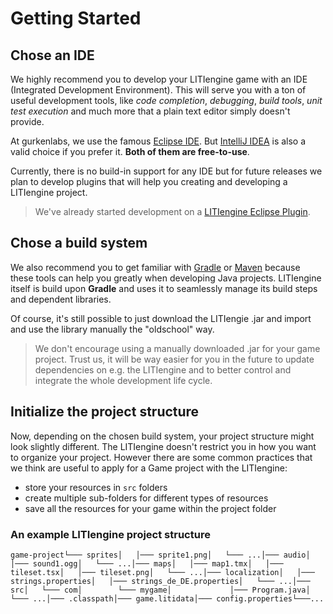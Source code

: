 # Getting Started

## Chose an IDE

We highly recommend you to develop your LITIengine game with an IDE \(Integrated Development Environment\). This will serve you with a ton of useful development tools, like _code completion_, _debugging_, _build tools_, _unit test execution_ and much more that a plain text editor simply doesn't provide.

At gurkenlabs, we use the famous [Eclipse IDE](https://www.eclipse.org/downloads/packages/release/kepler/sr1/eclipse-ide-java-developers). But [IntelliJ IDEA](https://www.jetbrains.com/idea/) is also a valid choice if you prefer it. **Both of them are free-to-use**.

Currently, there is no build-in support for any IDE but for future releases we plan to develop plugins that will help you creating and developing a LITIengine project.

> We've already started development on a [LITIengine Eclipse Plugin](https://github.com/gurkenlabs/litiengine-eclipse-plugin).

## Chose a build system

We also recommend you to get familiar with [Gradle](https://gradle.org/) or [Maven](https://maven.apache.org/) because these tools can help you greatly when developing Java projects. LITIengine itself is build upon **Gradle** and uses it to seamlessly manage its build steps and dependent libraries.

Of course, it's still possible to just download the LITIengie .jar and import and use the library manually the "oldschool" way.

> We don't encourage using a manually downloaded .jar for your game project. Trust us, it will be way easier for you in the future to update dependencies on e.g. the LITIengine and to better control and integrate the whole development life cycle.

## Initialize the project structure

Now, depending on the chosen build system, your project structure might look slightly different. The LITIengine doesn't restrict you in how you want to organize your project. However there are some common practices that we think are useful to apply for a Game project with the LITIengine:

* store your resources in `src` folders
* create multiple sub-folders for different types of resources
* save all the resources for your game within the project folder

### An example LITIengine project structure

```text
game-project└─── sprites│   │─── sprite1.png│   └─── ...│─── audio│   │─── sound1.ogg│   └─── ...│─── maps│   │─── map1.tmx│   │─── tileset.tsx│   │─── tileset.png│   └─── ...│─── localization│   │─── strings.properties│   │─── strings_de_DE.properties│   └─── ...│─── src│   └─── com│        └─── mygame│             │─── Program.java│             └─── ...│─── .classpath│─── game.litidata│─── config.properties└───...
```

